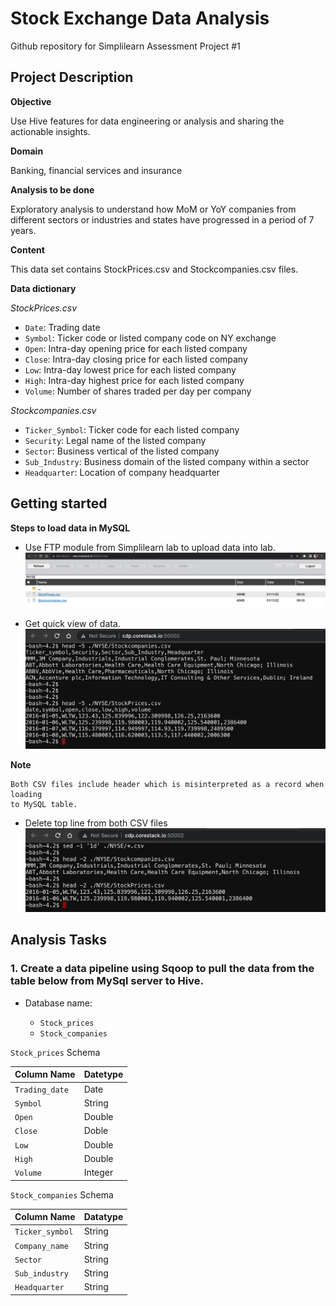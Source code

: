 # Stock Exchange Data Analysis
Github repository for Simplilearn Assessment Project #1

## Project Description 

**Objective**

Use Hive features for data engineering or analysis and sharing the actionable insights.

**Domain**

Banking, financial services and insurance

**Analysis to be done**

Exploratory analysis to understand how MoM or YoY companies from different sectors or industries and states have progressed in a period of 7 years.

**Content**

This data set contains StockPrices.csv and Stockcompanies.csv files.

**Data dictionary**

*StockPrices.csv*
- `Date`: Trading date
- `Symbol`: Ticker code or listed company code on NY exchange
- `Open`: Intra-day opening price for each listed company
- `Close`: Intra-day closing price for each listed company
- `Low`: Intra-day lowest price for each listed company
- `High`: Intra-day highest price for each listed company
- `Volume`: Number of shares traded per day per company

*Stockcompanies.csv*
- `Ticker_Symbol`: Ticker code for each listed company
- `Security`: Legal name of the listed company
- `Sector`: Business vertical of the listed company
- `Sub_Industry`: Business domain of the listed company within a sector
- `Headquarter`: Location of company headquarter

## Getting started

**Steps to load data in MySQL**

- Use FTP module from Simplilearn lab to upload data into lab.
![Upload data via FTP](./assets/images/01_upload_data_via_ftp.png)

- Get quick view of data.
![Quick view of data](./assets/images/02_dataset_quick_view.png)

**Note**
```rgb(9, 105, 218)
Both CSV files include header which is misinterpreted as a record when loading
to MySQL table.
```

- Delete top line from both CSV files
![Delete top line](./assets/images/03_delete_header_from_datasets.png)

## Analysis Tasks

### 1. Create a data pipeline using Sqoop to pull the data from the table below from MySql server to Hive.

- Database name: <username>
    - `Stock_prices`
    - `Stock_companies`

`Stock_prices` Schema

|  Column Name   | Datetype |
|----------------|----------|
| `Trading_date` | Date     |
| `Symbol`       | String   |
| `Open`         | Double   |
| `Close`        | Doble    |
| `Low`          | Double   |
| `High`         | Double   |
| `Volume`       | Integer  |

`Stock_companies` Schema

|  Column Name    | Datatype |
|-----------------|----------|
| `Ticker_symbol` | String   |
| `Company_name`  | String   |
| `Sector`        | String   |
| `Sub_industry`  | String   |
| `Headquarter`   | String   |

